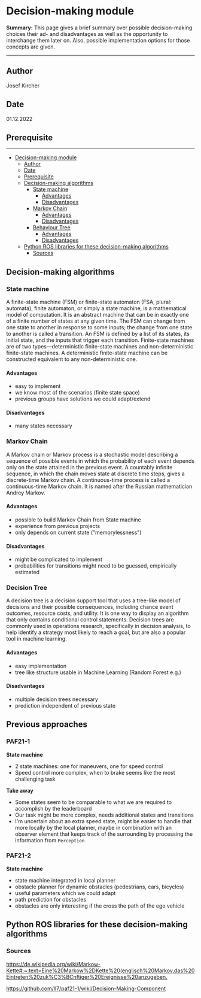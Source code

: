 # Decision-making module

**Summary:** This page gives a brief summary over possible decision-making choices their ad- and disadvantages as well as the opportunity to interchange them later on. Also, possible implementation options for those concepts are given.

---

## Author

Josef Kircher

## Date

01.12.2022

## Prerequisite

---
<!-- TOC -->
* [Decision-making module](#decision-making-module)
  * [Author](#author)
  * [Date](#date)
  * [Prerequisite](#prerequisite)
  * [Decision-making algorithms](#decision-making-algorithms)
    * [State machine](#state-machine)
      * [Advantages](#advantages)
      * [Disadvantages](#disadvantages)
    * [Markov Chain](#markov-chain)
      * [Advantages](#advantages)
      * [Disadvantages](#disadvantages)
    * [Behaviour Tree](#behaviour-tree)
      * [Advantages](#advantages)
      * [Disadvantages](#disadvantages)
  * [Python ROS libraries for these decision-making algorithms](#python-ros-libraries-for-these-decision-making-algorithms)
    * [Sources](#sources)
<!-- TOC -->

## Decision-making algorithms

### State machine

A finite-state machine (FSM) or finite-state automaton (FSA, plural: automata), finite automaton, or simply a state machine, is a mathematical model of computation.
It is an abstract machine that can be in exactly one of a finite number of states at any given time.
The FSM can change from one state to another in response to some inputs; the change from one state to another is called a transition.
An FSM is defined by a list of its states, its initial state, and the inputs that trigger each transition. Finite-state machines are of two types—deterministic finite-state machines and non-deterministic finite-state machines. A deterministic finite-state machine can be constructed equivalent to any non-deterministic one.

#### Advantages

* easy to implement
* we know most of the scenarios (finite state space)
* previous groups have solutions we could adapt/extend

#### Disadvantages

* many states necessary

### Markov Chain

A Markov chain or Markov process is a stochastic model describing a sequence of possible events in which the probability of each event depends only on the state attained in the previous event.
A countably infinite sequence, in which the chain moves state at discrete time steps, gives a discrete-time Markov chain. A continuous-time process is called a continuous-time Markov chain. It is named after the Russian mathematician Andrey Markov.

#### Advantages

* possible to build Markov Chain from State machine
* experience from previous projects
* only depends on current state ("memorylessness")

#### Disadvantages

* might be complicated to implement
* probabilities for transitions might need to be guessed, empirically estimated

### Decision Tree

A decision tree is a decision support tool that uses a tree-like model of decisions and their possible consequences, including chance event outcomes, resource costs, and utility.
It is one way to display an algorithm that only contains conditional control statements. Decision trees are commonly used in operations research, specifically in decision analysis, to help identify a strategy most likely to reach a goal, but are also a popular tool in machine learning.

#### Advantages

* easy implementation
* tree like structure usable in Machine Learning (Random Forest e.g.)

#### Disadvantages

* multiple decision trees necessary
* prediction independent of previous state

## Previous approaches

### PAF21-1

**State machine**

* 2 state machines: one for maneuvers, one for speed control
* Speed control more complex, when to brake seems like the most challenging task

**Take away**

* Some states seem to be comparable to what we are required to accomplish by the leaderboard
* Our task might be more complex, needs additional states and transitions
* I'm uncertain about an extra speed state, might be easier to handle that more locally by the local planner, maybe in combination with an observer element that keeps track of the surrounding by processing the information from `Perception`

### PAF21-2

**State machine**

* state machine integrated in local planner
* obstacle planner for dynamic obstacles (pedestrians, cars, bicycles)
* useful parameters which we could adapt
* path prediction for obstacles
* obstacles are only interesting if the cross the path of the ego vehicle

## Python ROS libraries for these decision-making algorithms

### Sources

<https://de.wikipedia.org/wiki/Markow-Kette#:~:text=Eine%20Markow%2DKette%20(englisch%20Markov,das%20Eintreten%20zuk%C3%BCnftiger%20Ereignisse%20anzugeben.>

<https://github.com/ll7/paf21-1/wiki/Decision-Making-Component>
